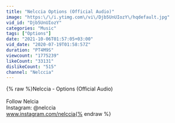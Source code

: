 ```yaml
---
title: "Nelccia Options (Official Audio)"
image: "https:\/\/i.ytimg.com\/vi\/Djb5UnUIozY\/hqdefault.jpg"
vid_id: "Djb5UnUIozY"
categories: "Music"
tags: ["Options"]
date: "2021-10-06T01:57:05+03:00"
vid_date: "2020-07-19T01:58:57Z"
duration: "PT4M9S"
viewcount: "1775239"
likeCount: "33131"
dislikeCount: "515"
channel: "Nelccia"
---
```

{% raw %}Nelccia - Options (Official Audio)<br /><br />Follow Nelcia<br />Instagram: @nelccia<br />www.instagram.com/nelccia{% endraw %}
